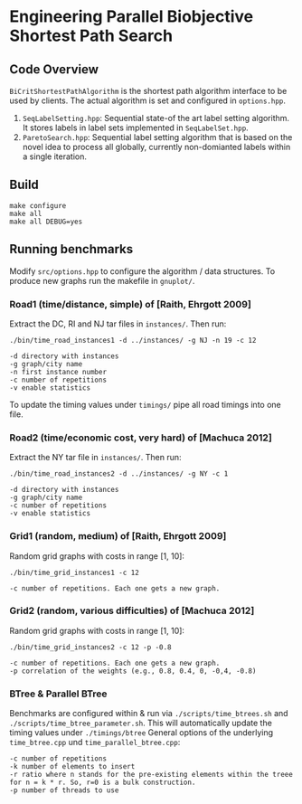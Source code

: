 # Engineering Parallel Biobjective Shortest Path Search

## Code Overview

`BiCritShortestPathAlgorithm` is the shortest path algorithm interface to be used by clients. The actual algorithm is set and configured in `options.hpp`.

1. `SeqLabelSetting.hpp`: Sequential state-of the art label setting algorithm. It stores labels in label sets implemented in `SeqLabelSet.hpp`.
2. `ParetoSearch.hpp`: Sequential label setting algorithm that is based on the novel idea to process all globally, currently non-domianted labels within a single iteration.

## Build
  
    make configure
    make all
    make all DEBUG=yes

## Running benchmarks
Modify `src/options.hpp` to configure the algorithm / data structures. To produce new graphs run the makefile in `gnuplot/`.

### Road1 (time/distance, simple) of [Raith, Ehrgott 2009]
Extract the DC, RI and NJ tar files in `instances/`. Then run:

    ./bin/time_road_instances1 -d ../instances/ -g NJ -n 19 -c 12

    -d directory with instances
    -g graph/city name
    -n first instance number
    -c number of repetitions
    -v enable statistics

To update the timing values under `timings/` pipe all road timings into one file.

### Road2 (time/economic cost, very hard) of [Machuca 2012]
Extract the NY tar file in `instances/`. Then run:

    ./bin/time_road_instances2 -d ../instances/ -g NY -c 1

    -d directory with instances
    -g graph/city name
    -c number of repetitions
    -v enable statistics

### Grid1 (random, medium) of [Raith, Ehrgott 2009]
Random grid graphs with costs in range [1, 10]:
  
    ./bin/time_grid_instances1 -c 12

    -c number of repetitions. Each one gets a new graph.

### Grid2 (random, various difficulties) of [Machuca 2012]
Random grid graphs with costs in range [1, 10]:
  
    ./bin/time_grid_instances2 -c 12 -p -0.8

    -c number of repetitions. Each one gets a new graph.
    -p correlation of the weights (e.g., 0.8, 0.4, 0, -0,4, -0.8)

### BTree & Parallel BTree
Benchmarks are configured within & run via `./scripts/time_btrees.sh` and `./scripts/time_btree_parameter.sh`. This will automatically update the timing values under `./timings/btree`
General options of the underlying `time_btree.cpp` und `time_parallel_btree.cpp`:

    -c number of repetitions
    -k number of elements to insert
    -r ratio where n stands for the pre-existing elements within the treee for n = k * r. So, r=0 is a bulk construction.
    -p number of threads to use